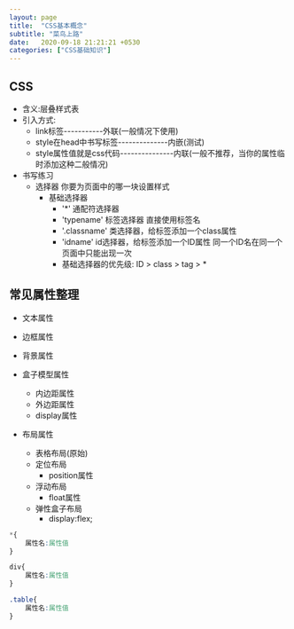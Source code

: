 ```yaml
---
layout: page
title:  "CSS基本概念"
subtitle: "菜鸟上路"
date:   2020-09-18 21:21:21 +0530
categories: ["CSS基础知识"]
---
```


## CSS

- 含义:层叠样式表
- 引入方式:
    - link标签-----------外联(一般情况下使用)
    - style在head中书写标签--------------内嵌(测试)
    - style属性值就是css代码---------------内联(一般不推荐，当你的属性临时添加这种二般情况)
- 书写练习
    - 选择器 你要为页面中的哪一块设置样式
        - 基础选择器
            - '*' 通配符选择器
            - 'typename' 标签选择器 直接使用标签名
            - '.classname' 类选择器，给标签添加一个class属性
            - 'idname' id选择器，给标签添加一个ID属性 同一个ID名在同一个页面中只能出现一次
            - 基础选择器的优先级: ID > class > tag > *

## 常见属性整理

- 文本属性

- 边框属性

- 背景属性

- 盒子模型属性
    - 内边距属性
    - 外边距属性
    - display属性

- 布局属性
    - 表格布局(原始)
    - 定位布局
        - position属性
    - 浮动布局
        - float属性
    - 弹性盒子布局
        - display:flex;

```css
*{
    属性名:属性值
}

div{
    属性名:属性值
}

.table{
    属性名:属性值
}

```

